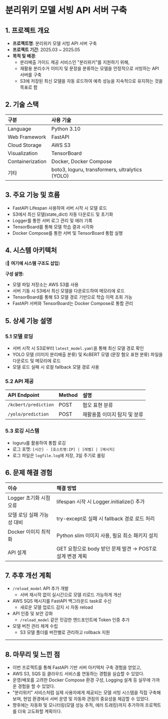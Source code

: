 # 분리위키 모델 서빙 API 서버 구축

## 1. 프로젝트 개요

- **프로젝트명**: 분리위키 모델 서빙 API 서버 구축
- **프로젝트 기간**: 2025.03 ~ 2025.05
- **목적 및 배경**:
  - 분리배출 가이드 제공 서비스인 "분리위키"를 지원하기 위해,
  - 재활용 분리수거 이미지 및 문장을 분류하는 모델을 안정적으로 서빙하는 API 서버를 구축
  - S3에 저장된 최신 모델을 자동 로드하여 예측 성능을 지속적으로 유지하는 것을 목표로 함



## 2. 기술 스택

| 구분 | 사용 기술 |
|:---|:---|
| Language | Python 3.10 |
| Web Framework | FastAPI |
| Cloud Storage | AWS S3 |
| Visualization | TensorBoard |
| Containerization | Docker, Docker Compose |
| 기타 | boto3, loguru, transformers, ultralytics (YOLO) |



## 3. 주요 기능 및 흐름

- FastAPI Lifespan 사용하여 서버 시작 시 모델 로드
- S3에서 최신 모델(state_dict) 자동 다운로드 및 초기화
- Logger를 통한 서버 로그 관리 및 에러 기록
- TensorBoard를 통해 모델 학습 결과 시각화
- Docker Compose를 통한 서버 및 TensorBoard 통합 실행



## 4. 시스템 아키텍처

(🔔 **여기에 시스템 구조도 삽입**)

**구성 설명:**
- 모델 파일 저장소는 AWS S3를 사용
- 서버 기동 시 S3에서 최신 모델을 다운로드하여 메모리에 로드
- TensorBoard를 통해 S3 모델 경로 기반으로 학습 이력 조회 가능
- FastAPI 서버와 TensorBoard는 Docker Compose로 통합 관리



## 5. 상세 기능 설명

### 5.1 모델 로딩
- 서버 시작 시 S3로부터 `latest_model.yaml`을 통해 최신 모델 경로 확인
- YOLO 모델 (이미지 분리배출 분류) 및 KcBERT 모델 (문장 혐오 표현 분류) 파일을 다운로드 및 메모리에 로드
- 모델 로드 실패 시 로컬 fallback 모델 경로 사용

### 5.2 API 제공

| API Endpoint | Method | 설명 |
|:---|:---|:---|
| `/kcbert/prediction` | POST | 혐오 표현 분류 |
| `/yolo/prediction` | POST | 재활용품 이미지 탐지 및 분류 |

### 5.3 로깅 시스템
- loguru를 활용하여 통합 로깅
- 로그 포맷: `[시간] - [호스트명:IP] | [레벨] | [메시지]`
- 로그 파일은 `logfile.log`에 저장, 3일 주기로 롤링



## 6. 문제 해결 경험

| 이슈 | 해결 방법 |
|:---|:---|
| Logger 초기화 시점 오류 | lifespan 시작 시 Logger.initialize() 추가 |
| 모델 로딩 실패 가능성 대비 | try-except로 실패 시 fallback 경로 로드 처리 |
| Docker 이미지 최적화 | Python slim 이미지 사용, 필요 최소 패키지 설치 |
| API 설계 | GET 요청으로 body 받던 문제 발견 → POST로 설계 변경 계획 |



## 7. 추후 개선 계획

- `/reload_model` API 추가 개발
  - 서버 재시작 없이 실시간으로 모델 리로드 가능하게 개선
- AWS SQS 메시지를 FastAPI 백그라운드 task로 수신
  - 새로운 모델 업로드 감지 시 자동 reload
- API 인증 및 보안 강화
  - `/reload_model` 같은 민감한 엔드포인트에 Token 인증 추가
- 모델 버전 관리 체계 수립
  - S3 모델 폴더를 버전별로 관리하고 rollback 지원

---

## 8. 마무리 및 느낀 점

- 이번 프로젝트를 통해 FastAPI 기반 서버 아키텍처 구축 경험을 얻었고,
- AWS S3, SQS 등 클라우드 서비스를 연동하는 경험을 실습할 수 있었다.
- 운영/배포를 고려한 Docker Compose 환경 구성, Logging 설계 등 실무에 가까운 경험을 할 수 있었다.
- "분리위키" 서비스처럼 실제 사용자에게 제공되는 모델 서빙 시스템을 직접 구축해보며,
  현업 환경에서 서버 운영 및 자동화 관점의 중요성을 체감할 수 있었다.
- 향후에는 자동화 및 모니터링(모델 성능 추적, 에러 트래킹)까지 추가하여 프로젝트를 더욱 고도화할 계획이다.
